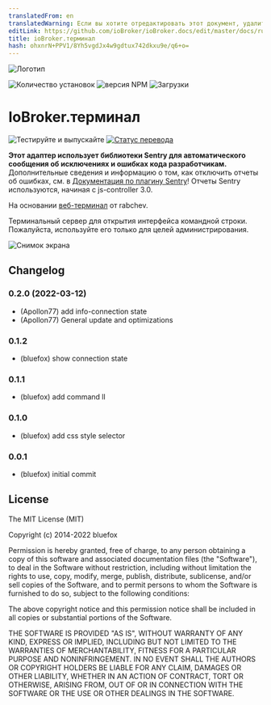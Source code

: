 ```yaml
---
translatedFrom: en
translatedWarning: Если вы хотите отредактировать этот документ, удалите поле «translationFrom», в противном случае этот документ будет снова автоматически переведен
editLink: https://github.com/ioBroker/ioBroker.docs/edit/master/docs/ru/adapterref/iobroker.terminal/README.md
title: ioBroker.терминал
hash: ohxnrN+PPV1/8Yh5vgdJx4w9gdtux742dkxu9e/q6+o=
---
```

![Логотип](../../../en/adapterref/iobroker.terminal/admin/terminal.png)

![Количество установок](http://iobroker.live/badges/terminal-stable.svg)
![версия NPM](http://img.shields.io/npm/v/iobroker.terminal.svg)
![Загрузки](https://img.shields.io/npm/dm/iobroker.terminal.svg)

# IoBroker.терминал
![Тестируйте и выпускайте](https://github.com/ioBroker/ioBroker.terminal/workflows/Test%20and%20Release/badge.svg) [![Статус перевода](https://weblate.iobroker.net/widgets/adapters/-/terminal/svg-badge.svg)](https://weblate.iobroker.net/engage/adapters/?utm_source=widget)

**Этот адаптер использует библиотеки Sentry для автоматического сообщения об исключениях и ошибках кода разработчикам.** Дополнительные сведения и информацию о том, как отключить отчеты об ошибках, см. в [Документация по плагину Sentry](https://github.com/ioBroker/plugin-sentry#plugin-sentry)! Отчеты Sentry используются, начиная с js-controller 3.0.

На основании [веб-терминал](https://github.com/rabchev/web-terminal) от rabchev.

Терминальный сервер для открытия интерфейса командной строки.
Пожалуйста, используйте его только для целей администрирования.

![Снимок экрана](../../../en/adapterref/iobroker.terminal/img/screen1.png)

## Changelog
### 0.2.0 (2022-03-12)
* (Apollon77) add info-connection state
* (Apollon77) General update and optimizations

### 0.1.2
* (bluefox) show connection state

### 0.1.1
* (bluefox) add command ll

### 0.1.0
* (bluefox) add css style selector

### 0.0.1
* (bluefox) initial commit

## License
The MIT License (MIT)

Copyright (c) 2014-2022 bluefox

Permission is hereby granted, free of charge, to any person obtaining a copy
of this software and associated documentation files (the "Software"), to deal
in the Software without restriction, including without limitation the rights
to use, copy, modify, merge, publish, distribute, sublicense, and/or sell
copies of the Software, and to permit persons to whom the Software is
furnished to do so, subject to the following conditions:

The above copyright notice and this permission notice shall be included in
all copies or substantial portions of the Software.

THE SOFTWARE IS PROVIDED "AS IS", WITHOUT WARRANTY OF ANY KIND, EXPRESS OR
IMPLIED, INCLUDING BUT NOT LIMITED TO THE WARRANTIES OF MERCHANTABILITY,
FITNESS FOR A PARTICULAR PURPOSE AND NONINFRINGEMENT. IN NO EVENT SHALL THE
AUTHORS OR COPYRIGHT HOLDERS BE LIABLE FOR ANY CLAIM, DAMAGES OR OTHER
LIABILITY, WHETHER IN AN ACTION OF CONTRACT, TORT OR OTHERWISE, ARISING FROM,
OUT OF OR IN CONNECTION WITH THE SOFTWARE OR THE USE OR OTHER DEALINGS IN
THE SOFTWARE.